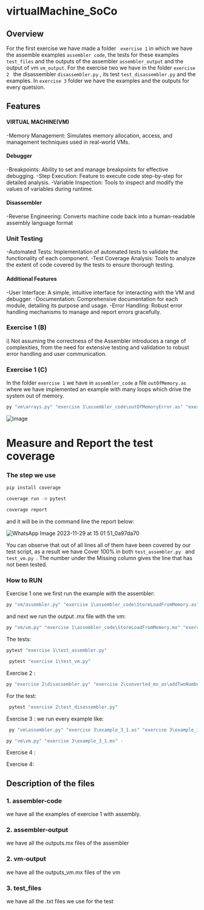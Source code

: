 # virtualMachine_SoCo
## Overview
For the first exercise we have made a folder ` exercise 1`  in which we have the assemble examples `assembler code`, the tests for these examples `test_files` and the outputs of the assembler `assembler_output` and the output of vm `vm_output`. For the exercise two we have in the folder `exercise 2 ` the disassembler `disassembler.py` , its test `test_disassembler.py` and the examples. In `exercise 3` folder we have the examples and the outputs for every quetsion.

## Features
#### VIRTUAL MACHINE(VM)
-Memory Management: Simulates memory allocation, access, and management techniques used in real-world VMs.

#### Debugger
-Breakpoints: Ability to set and manage breakpoints for effective debugging.
-Step Execution: Feature to execute code step-by-step for detailed analysis.
-Variable Inspection: Tools to inspect and modify the values of variables during runtime.

#### Disassembler
-Reverse Engineering: Converts machine code back into a human-readable assembly language format
### Unit Testing
-Automated Tests: Implementation of automated tests to validate the functionality of each component.
-Test Coverage Analysis: Tools to analyze the extent of code covered by the tests to ensure thorough testing.

#### Additional Features
-User Interface: A simple, intuitive interface for interacting with the VM and debugger.
-Documentation: Comprehensive documentation for each module, detailing its purpose and usage.
-Error Handling: Robust error handling mechanisms to manage and report errors gracefully.

### Exercise 1 (B)
i) 
Not assuming the correctness of the Assembler introduces a range of complexities, from the need for extensive testing and validation to robust error handling and user communication.

### Exercise 1 (C)
In the folder `exercise 1` we have in `assembler_code` a file `outOfMemory.as` where we have implemented an example with many loops which drive the system out of memory.
```bash
py "vm\arrays.py" "exercise 1\assembler_code\outOfMemoryError.as" "exercise 1\assembler_code\outOfMemoryError.mx"
```
![image](https://github.com/JorgeOrtizV/virtualMachine_SoCo/assets/141324290/f6bbd0de-f6f5-4e0b-9004-3201f693468b)


# Measure and Report the test coverage


### The step we use 

```bash
pip install coverage
```
```bash
coverage run -m pytest

```
```bash
coverage report
```
and it will be in the command line the report below:

![WhatsApp Image 2023-11-29 at 15 01 51_0a97da70](https://github.com/JorgeOrtizV/virtualMachine_SoCo/assets/141324290/30bc3f9e-895d-44f0-b0fa-6d4f0f04f8d8)



You can observe that out of all lines all of them have been covered by our test script, as a result we have Cover 100% in both  `test_assembler.py ` and  `test_vm.py `. The number under the Missing column gives the line that has not been tested.

### How to RUN
Exercise 1 one we first run the example with the assembler:
```bash
py "vm/assembler.py" "exercise 1\assembler_code\StoreLoadFromMemory.as" "exercise 1\assembler_code\StoreLoadFromMemory.mx"
```
and next we run the output .mx file with the vm:

```bash
py "vm/vm.py" "exercise 1\assembler_code\StoreLoadFromMemory.mx" "exercise 1\assembler_code\StoreLoadFromMemory_vm.mx" 
```
The tests:
```bash
pytest "exercise 1\test_assembler.py"
```

```bash
 pytest "exercise 1\test_vm.py"
```

Exercise 2 :

```bash
py "exercise 2\disassembler.py" "exercise 2\converted_mx_as\addTwoNumbers.mx" "exercise 2\converted_mx_as\addTwoNumbers.as"
```
For the test:
```bash
 pytest "exercise 2\test_disassembler.py"
```
Exercise 3 :
we run every example like:

```bash
 py "vm\assembler.py" "exercise 3\example_3_1.as" "exercise 3\example_3_1.mx"
```
```bash
py "vm\vm.py" "exercise 3\example_3_1.mx" -
```
Exercise 4 :

Exercise 4:

## Description of the files
### 1. assembler-code 
we have all the examples of exercise 1 with assembly.
### 2. assembler-output
we have all the outputs.mx files of the assembler 
### 2. vm-output
we have all the outputs_vm.mx files of the vm 
### 3. test_files 
we have all the .txt files we use for the test









